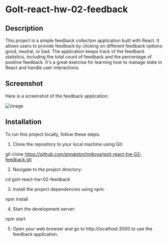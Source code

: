 # GoIt-react-hw-02-feedback

## Description

This project is a simple feedback collection application built with React. It allows users to provide feedback by clicking on different feedback options: good, neutral, or bad. The application keeps track of the feedback statistics, including the total count of feedback and the percentage of positive feedback. It's a great exercise for learning how to manage state in React and handle user interactions.

## Screenshot
Here is a screenshot of the feedback application:

![image](https://github.com/AnnaIstochnikova/goit-react-hw-02-feedback/assets/122437399/76873077-cf36-4d0f-bf3b-60283d760b1c)

## Installation
To run this project locally, follow these steps:

1. Clone the repository to your local machine using Git:

git clone https://github.com/annaistochnikova/goit-react-hw-02-feedback.git

2. Navigate to the project directory:

cd goit-react-hw-02-feedback

3. Install the project dependencies using npm:

npm install

4. Start the development server:

npm start

5. Open your web browser and go to http://localhost:3000 to use the feedback application.
